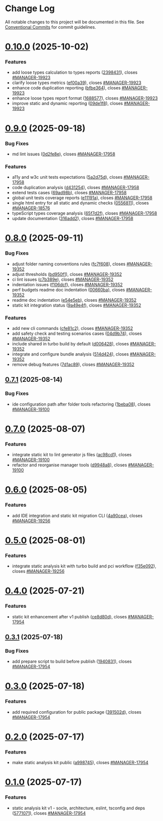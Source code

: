 # Change Log

All notable changes to this project will be documented in this file.
See [Conventional Commits](https://conventionalcommits.org) for commit guidelines.

# [0.10.0](https://github.com/ovh/manager/compare/@ovh-ux/manager-static-analysis-kit@0.9.0...@ovh-ux/manager-static-analysis-kit@0.10.0) (2025-10-02)


### Features

* add loose types calculation to types reports ([2398431](https://github.com/ovh/manager/commit/2398431ae3bf9e5300683894fa5fe6a12371108f)), closes [#MANAGER-19923](https://github.com/ovh/manager/issues/MANAGER-19923)
* clarify loose types metrics ([ef00a39](https://github.com/ovh/manager/commit/ef00a39fce3cd661ba89673cf9263637a5ec31b8)), closes [#MANAGER-19923](https://github.com/ovh/manager/issues/MANAGER-19923)
* enhance code duplication reporting ([bfbe364](https://github.com/ovh/manager/commit/bfbe3644d31bde25229dad7cfd2ff0446440fd49)), closes [#MANAGER-19923](https://github.com/ovh/manager/issues/MANAGER-19923)
* enhance loose types report format ([1688577](https://github.com/ovh/manager/commit/168857738ba67e1406e5fb138c2d2f0c3789305b)), closes [#MANAGER-19923](https://github.com/ovh/manager/issues/MANAGER-19923)
* improve static and dynamic reporting ([09de1f8](https://github.com/ovh/manager/commit/09de1f86d2e57a7ba61612ae3df45d121da39908)), closes [#MANAGER-19923](https://github.com/ovh/manager/issues/MANAGER-19923)





# [0.9.0](https://github.com/ovh/manager/compare/@ovh-ux/manager-static-analysis-kit@0.8.0...@ovh-ux/manager-static-analysis-kit@0.9.0) (2025-09-18)


### Bug Fixes

* md lint issues ([0d2fe8e](https://github.com/ovh/manager/commit/0d2fe8e49f3594f5abc9d8e6b306b0b71a065c6c)), closes [#MANAGER-17958](https://github.com/ovh/manager/issues/MANAGER-17958)


### Features

* a11y and w3c unit tests expectations ([5a2d75d](https://github.com/ovh/manager/commit/5a2d75dba8a8877253871aa0a7c12dc2c79d1423)), closes [#MANAGER-17958](https://github.com/ovh/manager/issues/MANAGER-17958)
* code duplication analysis ([d431254](https://github.com/ovh/manager/commit/d4312543737541257185be6e54358dfb49285d51)), closes [#MANAGER-17958](https://github.com/ovh/manager/issues/MANAGER-17958)
* extend tests cases ([69ad98b](https://github.com/ovh/manager/commit/69ad98b3d02c615996f5c4ad9067a93a10b58ec4)), closes [#MANAGER-17958](https://github.com/ovh/manager/issues/MANAGER-17958)
* global unit tests coverage reports ([e11191a](https://github.com/ovh/manager/commit/e11191a24609d56e76fd3eacaeac79d4c3b1ab4a)), closes [#MANAGER-17958](https://github.com/ovh/manager/issues/MANAGER-17958)
* single html entry for all static and dynamic checks ([0556811](https://github.com/ovh/manager/commit/0556811b4f15ad3288f34b3ba8e468a1c9fee061)), closes [#MANAGER-18576](https://github.com/ovh/manager/issues/MANAGER-18576)
* typeScript types coverage analysis ([65f7d2f](https://github.com/ovh/manager/commit/65f7d2f22e4c68aa897d135e11642cd26073846b)), closes [#MANAGER-17958](https://github.com/ovh/manager/issues/MANAGER-17958)
* update documentation ([316add2](https://github.com/ovh/manager/commit/316add2055f4a27a3446d5361ee26e0baadbf2b8)), closes [#MANAGER-17958](https://github.com/ovh/manager/issues/MANAGER-17958)





# [0.8.0](https://github.com/ovh/manager/compare/@ovh-ux/manager-static-analysis-kit@0.7.1...@ovh-ux/manager-static-analysis-kit@0.8.0) (2025-09-11)


### Bug Fixes

* adjust folder naming conventions rules ([fc7f608](https://github.com/ovh/manager/commit/fc7f6083038831902657e58f24792c7847f42d9c)), closes [#MANAGER-19352](https://github.com/ovh/manager/issues/MANAGER-19352)
* adjust thresholds ([bd950f1](https://github.com/ovh/manager/commit/bd950f1fb8e972475e9c0a26915470f4f2e29fd4)), closes [#MANAGER-19352](https://github.com/ovh/manager/issues/MANAGER-19352)
* ci lint issues ([c7b389e](https://github.com/ovh/manager/commit/c7b389e552cc1478998ad6dd24eb5c59328751da)), closes [#MANAGER-19352](https://github.com/ovh/manager/issues/MANAGER-19352)
* indentation issues ([f106dcf](https://github.com/ovh/manager/commit/f106dcf283eb453d97a5f575327f4bd7e8eb9ccb)), closes [#MANAGER-19352](https://github.com/ovh/manager/issues/MANAGER-19352)
* perf budgets readme doc indentation ([00660ba](https://github.com/ovh/manager/commit/00660ba9c418757dfc25dbb92be2af0a6e3dfea6)), closes [#MANAGER-19352](https://github.com/ovh/manager/issues/MANAGER-19352)
* readme doc indentation ([e54e5eb](https://github.com/ovh/manager/commit/e54e5eb4c0bda11f7dc1c9e41bde804664420939)), closes [#MANAGER-19352](https://github.com/ovh/manager/issues/MANAGER-19352)
* static kit integration status ([9a49e4f](https://github.com/ovh/manager/commit/9a49e4f992311de0ec2ac2876720dc46202ed118)), closes [#MANAGER-19352](https://github.com/ovh/manager/issues/MANAGER-19352)


### Features

* add new cli commands ([cfe81c2](https://github.com/ovh/manager/commit/cfe81c255885165fdfd12bb9ba6e0a81fc8f4d18)), closes [#MANAGER-19352](https://github.com/ovh/manager/issues/MANAGER-19352)
* add safety check and testing scenarios cases ([04d9b74](https://github.com/ovh/manager/commit/04d9b747f84e7475eee267f5311bebcdb1a6749a)), closes [#MANAGER-19352](https://github.com/ovh/manager/issues/MANAGER-19352)
* include shared in turbo build by default ([d006428](https://github.com/ovh/manager/commit/d0064281ef1a4c844fa574169fac17d2301e976b)), closes [#MANAGER-19352](https://github.com/ovh/manager/issues/MANAGER-19352)
* integrate and configure bundle analysis ([514d424](https://github.com/ovh/manager/commit/514d4247b6b6e4b37379e64e5260636b5d1c7c4d)), closes [#MANAGER-19352](https://github.com/ovh/manager/issues/MANAGER-19352)
* remove debug features ([7d1ac89](https://github.com/ovh/manager/commit/7d1ac892639831ace9a539d156775dbeeae19579)), closes [#MANAGER-19352](https://github.com/ovh/manager/issues/MANAGER-19352)





## [0.7.1](https://github.com/ovh/manager/compare/@ovh-ux/manager-static-analysis-kit@0.7.0...@ovh-ux/manager-static-analysis-kit@0.7.1) (2025-08-14)


### Bug Fixes

* ide configuration path after folder tools refactoring ([1beba08](https://github.com/ovh/manager/commit/1beba08982f99208219c1496f71c147a0cabae9b)), closes [#MANAGER-19100](https://github.com/ovh/manager/issues/MANAGER-19100)





# [0.7.0](https://github.com/ovh/manager/compare/@ovh-ux/manager-static-analysis-kit@0.6.0...@ovh-ux/manager-static-analysis-kit@0.7.0) (2025-08-07)


### Features

* integrate static kit to lint generator js files ([ac98cd1](https://github.com/ovh/manager/commit/ac98cd1667b08c727b9e7fcb1c175cf4fc7c6c39)), closes [#MANAGER-19100](https://github.com/ovh/manager/issues/MANAGER-19100)
* refactor and reorganise manager tools ([d9948a8](https://github.com/ovh/manager/commit/d9948a8340a727bf77d8e5156647d6de47b4e227)), closes [#MANAGER-19100](https://github.com/ovh/manager/issues/MANAGER-19100)





# [0.6.0](https://github.com/ovh/manager/compare/@ovh-ux/manager-static-analysis-kit@0.5.0...@ovh-ux/manager-static-analysis-kit@0.6.0) (2025-08-05)


### Features

* add IDE integration and static kit migration CLI ([4a90cea](https://github.com/ovh/manager/commit/4a90cead62dcf90287ef45b35d389fed74cea14f)), closes [#MANAGER-19256](https://github.com/ovh/manager/issues/MANAGER-19256)





# [0.5.0](https://github.com/ovh/manager/compare/@ovh-ux/manager-static-analysis-kit@0.4.0...@ovh-ux/manager-static-analysis-kit@0.5.0) (2025-08-01)


### Features

* integrate static analysis kit with turbo build and pci workflow ([f35e092](https://github.com/ovh/manager/commit/f35e09204e0ecdeeb57acfe0e587cda6a7bdba01)), closes [#MANAGER-19256](https://github.com/ovh/manager/issues/MANAGER-19256)





# [0.4.0](https://github.com/ovh/manager/compare/@ovh-ux/manager-static-analysis-kit@0.3.1...@ovh-ux/manager-static-analysis-kit@0.4.0) (2025-07-21)


### Features

* static kit enhancement after v1 publish ([ce8d80d](https://github.com/ovh/manager/commit/ce8d80d6747771d7cad0b7470e64a52d5262f782)), closes [#MANAGER-17954](https://github.com/ovh/manager/issues/MANAGER-17954)





## [0.3.1](https://github.com/ovh/manager/compare/@ovh-ux/manager-static-analysis-kit@0.3.0...@ovh-ux/manager-static-analysis-kit@0.3.1) (2025-07-18)


### Bug Fixes

* add prepare script to build before publish ([1940831](https://github.com/ovh/manager/commit/1940831f9d1c2b209ea597f3672ec9d7c00a82bb)), closes [#MANAGER-17954](https://github.com/ovh/manager/issues/MANAGER-17954)





# [0.3.0](https://github.com/ovh/manager/compare/@ovh-ux/manager-static-analysis-kit@0.2.0...@ovh-ux/manager-static-analysis-kit@0.3.0) (2025-07-18)


### Features

* add required configuration for public package ([391502d](https://github.com/ovh/manager/commit/391502dd08a9a4b198ec13bac74150ed01836038)), closes [#MANAGER-17954](https://github.com/ovh/manager/issues/MANAGER-17954)





# [0.2.0](https://github.com/ovh/manager/compare/@ovh-ux/manager-static-analysis-kit@0.1.0...@ovh-ux/manager-static-analysis-kit@0.2.0) (2025-07-17)


### Features

* make static analysis kit public ([a998745](https://github.com/ovh/manager/commit/a998745cfb3101df0cab7a4530bca7cd87fc7025)), closes [#MANAGER-17954](https://github.com/ovh/manager/issues/MANAGER-17954)





# [0.1.0](https://github.com/ovh/manager/compare/@ovh-ux/manager-static-analysis-kit@0.0.1...@ovh-ux/manager-static-analysis-kit@0.1.0) (2025-07-17)


### Features

* static analysis kit v1 - socle, architecture, eslint, tsconfig and deps ([5771071](https://github.com/ovh/manager/commit/577107168272904bf8a7a53a14a40b9ae52916ab)), closes [#MANAGER-17954](https://github.com/ovh/manager/issues/MANAGER-17954)
